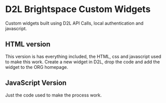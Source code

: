 # D2L Brightspace Custom Widgets

Custom widgets built using D2L API Calls, local authentication and javascript.  

## HTML version

This version is has everything included, the HTML, css and javascript used to make this work.  Create a new widget in D2L, drop the code and add the widget to the ORG homepage.

## JavaScript Version

Just the code used to make the process work.  

